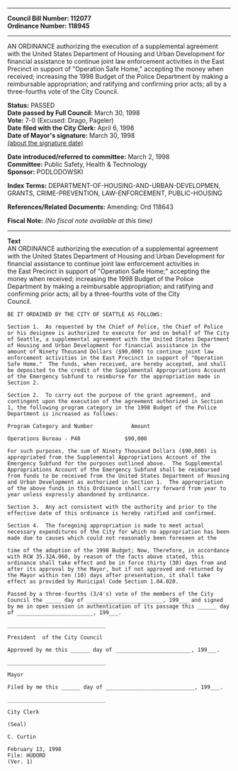 * * * * *  
  
**Council Bill Number: [](#h0)[](#h2)112077**   
**Ordinance Number: 118945**  
  
* * * * *  
  
AN ORDINANCE authorizing the execution of a supplemental agreement with the United States Department of Housing and Urban Development for financial assistance to continue joint law enforcement activities in the East Precinct in support of "Operation Safe Home," accepting the money when received; increasing the 1998 Budget of the Police Department by making a reimbursable appropriation; and ratifying and confirming prior acts; all by a three-fourths vote of the City Council.  
  
**Status:** PASSED   
**Date passed by Full Council:** March 30, 1998   
**Vote:** 7-0 (Excused: Drago, Pageler)   
**Date filed with the City Clerk:** April 6, 1998   
**Date of Mayor's signature:** March 30, 1998   
[(about the signature date)](/~public/approvaldate.htm)   
  
  
**Date introduced/referred to committee:** March 2, 1998   
**Committee:** Public Safety, Health & Technology   
**Sponsor:** PODLODOWSKI   
  
**Index Terms:** DEPARTMENT-OF-HOUSING-AND-URBAN-DEVELOPMEN, GRANTS, CRIME-PREVENTION, LAW-ENFORCEMENT, PUBLIC-HOUSING  
  
**References/Related Documents:** Amending: Ord 118643  
  
**Fiscal Note:** *(No fiscal note available at this time)*  
  
* * * * *  
  
**Text**  
    AN ORDINANCE authorizing the execution of a supplemental agreement  
    with the United States Department of Housing and Urban Development for  
    financial assistance to continue joint law enforcement activities in  
    the East Precinct in support of "Operation Safe Home;" accepting the  
    money when received; increasing the 1998 Budget of the Police  
    Department by making a reimbursable appropriation; and ratifying and  
    confirming prior acts; all by a three-fourths vote of the City  
    Council.  
  
    BE IT ORDAINED BY THE CITY OF SEATTLE AS FOLLOWS:  
  
    Section 1.  As requested by the Chief of Police, the Chief of Police  
    or his designee is authorized to execute for and on behalf of The City  
    of Seattle, a supplemental agreement with the United States Department  
    of Housing and Urban Development for financial assistance in the  
    amount of Ninety Thousand Dollars ($90,000) to continue joint law  
    enforcement activities in the East Precinct in support of "Operation  
    Safe Home."  The funds, when received, are hereby accepted, and shall  
    be deposited to the credit of the Supplemental Appropriations Account  
    of the Emergency Subfund to reimburse for the appropriation made in  
    Section 2.  
  
    Section 2.  To carry out the purpose of the grant agreement, and  
    contingent upon the execution of the agreement authorized in Section  
    1, the following program category in the 1998 Budget of the Police  
    Department is increased as follows:  
  
    Program Category and Number            Amount  
  
    Operations Bureau - P40              $90,000  
  
    For such purposes, the sum of Ninety Thousand Dollars ($90,000) is  
    appropriated from the Supplemental Appropriations Account of the  
    Emergency Subfund for the purposes outlined above.  The Supplemental  
    Appropriations Account of the Emergency Subfund shall be reimbursed  
    from funds to be received from the United States Department of Housing  
    and Urban Development as authorized in Section 1.  The appropriation  
    of the above funds in this Ordinance shall carry forward from year to  
    year unless expressly abandoned by ordinance.  
  
    Section 3.  Any act consistent with the authority and prior to the  
    effective date of this ordinance is hereby ratified and confirmed.  
  
    Section 4.  The foregoing appropriation is made to meet actual  
    necessary expenditures of the City for which no appropriation has been  
    made due to causes which could not reasonably been foreseen at the  
  
    time of the adoption of the 1998 Budget; Now, Therefore, in accordance  
    with RCW 35.32A.060, by reason of the facts above stated, this  
    ordinance shall take effect and be in force thirty (30) days from and  
    after its approval by the Mayor, but if not approved and returned by  
    the Mayor within ten (10) days after presentation, it shall take  
    effect as provided by Municipal Code Section 1.04.020.  
  
    Passed by a three-fourths (3/4's) vote of the members of the City  
    Council the _____ day of ________________________, 199___ and signed  
    by me in open session in authentication of its passage this ______ day  
    of ________________________, 199___.  
  
    _______________________________  
  
    President  of the City Council  
  
    Approved by me this ______ day of ________________________, 199___.  
  
    _______________________________  
  
    Mayor  
  
    Filed by me this ______ day of ____________________________, 199___.  
  
    _______________________________  
  
    City Clerk  
  
    (Seal)  
  
    C. Curtin  
  
    February 13, 1998  
    File: HUDORD  
    (Ver. 1)  
